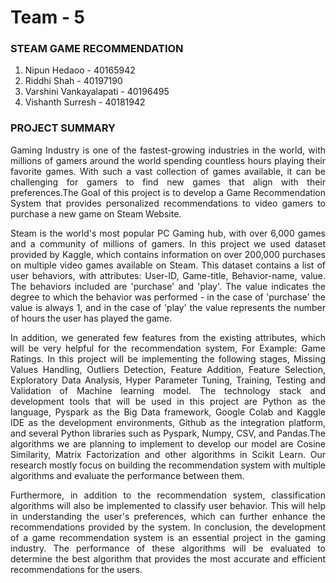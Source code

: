 # Team - 5

### STEAM GAME RECOMMENDATION
1. Nipun Hedaoo             - 40165942          
2. Riddhi Shah              - 40197190
3. Varshini Vankayalapati   - 40196495
4. Vishanth Surresh         - 40181942

### PROJECT SUMMARY
<p align="justify"> 
Gaming Industry is one of the fastest-growing industries in the world, with millions of gamers around the world spending countless hours playing their favorite games. With such a vast collection of games available, it can be challenging for gamers to find new games that align with their preferences.The Goal of this project is to develop a Game Recommendation System that provides personalized recommendations to video gamers to purchase a new game on Steam Website. 
</p>

<p align="justify"> 
Steam is the world's most popular PC Gaming hub, with over 6,000 games and a community of millions of gamers. In this project we used dataset provided by Kaggle, which contains information on over 200,000 purchases on multiple video games available on Steam. This dataset contains a list of user behaviors, with attributes: User-ID, Game-title, Behavior-name, value. The behaviors included are 'purchase' and 'play'. The value indicates the degree to which the behavior was performed - in the case of 'purchase' the value is always 1, and in the case of 'play' the value represents the number of hours the user has played the game.
</p>

<p align="justify"> 
In addition, we generated few features from the existing attributes, which will be very helpful for the recommendation system, For Example: Game Ratings. In this project will be implementing the following stages, Missing Values Handling, Outliers Detection, Feature Addition, Feature Selection, Exploratory Data Analysis, Hyper Parameter Tuning, Training, Testing and Validation of Machine learning model. The technology stack and development tools that will be used in this project are Python as the language, Pyspark as the Big Data framework, Google Colab and Kaggle IDE as the development environments, Github as the integration platform, and several Python libraries such as Pyspark, Numpy, CSV, and Pandas.The algorithms we are planning to implement to develop our model are Cosine Similarity, Matrix Factorization and other algorithms in Scikit Learn. Our research mostly focus on building the recommendation system with multiple algorithms and evaluate the performance between them. 
</p>

<p align="justify"> 
Furthermore, in addition to the recommendation system, classification algorithms will also be implemented to classify user behavior. This will help in understanding the user's preferences, which can further enhance the recommendations provided by the system. In conclusion, the development of a game recommendation system is an essential project in the gaming industry. The performance of these algorithms will be evaluated to determine the best algorithm that provides the most accurate and efficient recommendations for the users.
</p>

